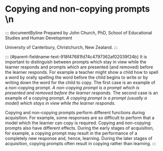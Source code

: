 # Copying and non-copying prompts \n

::: documentByline
Prepared by John Church, PhD, School of Educational Studies and Human
Development

University of Canterbury, Christchurch, New Zealand.
:::

::: {#parent-fieldname-text-918f47681fd74c4797362af02039f24b}
It is important to distinguish between prompts which stay in view while
the learner responds and prompts which are presented (and removed)
before the learner responds. For example a teacher might show a child
how to spell a word by orally spelling the word before the child begins
to write or by writing down the word for the child to copy. The first
case is an example of a non-copying prompt. *A non-copying prompt is a
prompt which is presented and removed before the learner responds.* The
second case is an example of a copying prompt. *A copying prompt is a
prompt (usually a model) which stays in view while the learner
responds.*

Copying and non-copying prompts perform different functions during
acquisition. For example, some responses are so difficult to perform
that a model which the learner can copy is required. Copying and
non-copying prompts also have different effects. During the early stages
of acquisition, for example, a copying prompt may result in the
performance of a completely new response and, hence, learning. During
the later stages of acquisition, copying prompts often result in copying
rather than learning.
:::
